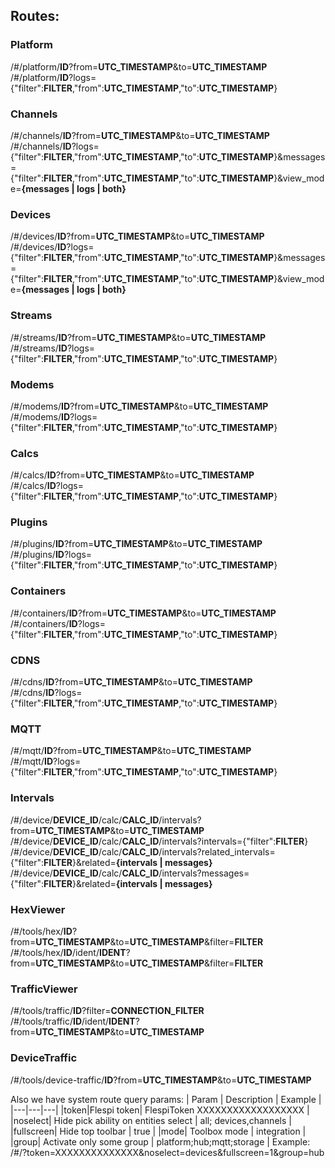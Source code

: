 ## Routes:

### Platform
/#/platform/<b>ID</b>?from=<b>UTC_TIMESTAMP</b>&to=<b>UTC_TIMESTAMP</b> <br/>
/#/platform/<b>ID</b>?logs={"filter":<b>FILTER</b>,"from":<b>UTC_TIMESTAMP</b>,"to":<b>UTC_TIMESTAMP</b>} <br/>
### Channels
/#/channels/<b>ID</b>?from=<b>UTC_TIMESTAMP</b>&to=<b>UTC_TIMESTAMP</b> <br/>
/#/channels/<b>ID</b>?logs={"filter":<b>FILTER</b>,"from":<b>UTC_TIMESTAMP</b>,"to":<b>UTC_TIMESTAMP</b>}&messages={"filter":<b>FILTER</b>,"from":<b>UTC_TIMESTAMP</b>,"to":<b>UTC_TIMESTAMP</b>}&view_mode=<b>{messages | logs | both}</b> <br/>
### Devices
/#/devices/<b>ID</b>?from=<b>UTC_TIMESTAMP</b>&to=<b>UTC_TIMESTAMP</b> <br />
/#/devices/<b>ID</b>?logs={"filter":<b>FILTER</b>,"from":<b>UTC_TIMESTAMP</b>,"to":<b>UTC_TIMESTAMP</b>}&messages={"filter":<b>FILTER</b>,"from":<b>UTC_TIMESTAMP</b>,"to":<b>UTC_TIMESTAMP</b>}&view_mode=<b>{messages | logs | both}</b> <br />
### Streams
/#/streams/<b>ID</b>?from=<b>UTC_TIMESTAMP</b>&to=<b>UTC_TIMESTAMP</b> <br/>
/#/streams/<b>ID</b>?logs={"filter":<b>FILTER</b>,"from":<b>UTC_TIMESTAMP</b>,"to":<b>UTC_TIMESTAMP</b>} <br/>
### Modems
/#/modems/<b>ID</b>?from=<b>UTC_TIMESTAMP</b>&to=<b>UTC_TIMESTAMP</b> <br/>
/#/modems/<b>ID</b>?logs={"filter":<b>FILTER</b>,"from":<b>UTC_TIMESTAMP</b>,"to":<b>UTC_TIMESTAMP</b>} <br/>
### Calcs
/#/calcs/<b>ID</b>?from=<b>UTC_TIMESTAMP</b>&to=<b>UTC_TIMESTAMP</b> <br/>
/#/calcs/<b>ID</b>?logs={"filter":<b>FILTER</b>,"from":<b>UTC_TIMESTAMP</b>,"to":<b>UTC_TIMESTAMP</b>} <br/>
### Plugins
/#/plugins/<b>ID</b>?from=<b>UTC_TIMESTAMP</b>&to=<b>UTC_TIMESTAMP</b> <br/>
/#/plugins/<b>ID</b>?logs={"filter":<b>FILTER</b>,"from":<b>UTC_TIMESTAMP</b>,"to":<b>UTC_TIMESTAMP</b>} <br/>
### Containers
/#/containers/<b>ID</b>?from=<b>UTC_TIMESTAMP</b>&to=<b>UTC_TIMESTAMP</b> <br/>
/#/containers/<b>ID</b>?logs={"filter":<b>FILTER</b>,"from":<b>UTC_TIMESTAMP</b>,"to":<b>UTC_TIMESTAMP</b>} <br/>
### CDNS
/#/cdns/<b>ID</b>?from=<b>UTC_TIMESTAMP</b>&to=<b>UTC_TIMESTAMP</b> <br/>
/#/cdns/<b>ID</b>?logs={"filter":<b>FILTER</b>,"from":<b>UTC_TIMESTAMP</b>,"to":<b>UTC_TIMESTAMP</b>} <br/>
### MQTT
/#/mqtt/<b>ID</b>?from=<b>UTC_TIMESTAMP</b>&to=<b>UTC_TIMESTAMP</b> <br/>
/#/mqtt/<b>ID</b>?logs={"filter":<b>FILTER</b>,"from":<b>UTC_TIMESTAMP</b>,"to":<b>UTC_TIMESTAMP</b>} <br/>
### Intervals
/#/device/<b>DEVICE_ID</b>/calc/<b>CALC_ID</b>/intervals?from=<b>UTC_TIMESTAMP</b>&to=<b>UTC_TIMESTAMP</b> <br />
/#/device/<b>DEVICE_ID</b>/calc/<b>CALC_ID</b>/intervals?intervals={"filter":<b>FILTER</b>} <br />
/#/device/<b>DEVICE_ID</b>/calc/<b>CALC_ID</b>/intervals?related_intervals={"filter":<b>FILTER</b>}&related=<b>{intervals | messages}</b> <br />
/#/device/<b>DEVICE_ID</b>/calc/<b>CALC_ID</b>/intervals?messages={"filter":<b>FILTER</b>}&related=<b>{intervals | messages}</b> <br />
### HexViewer
/#/tools/hex/<b>ID</b>?from=<b>UTC_TIMESTAMP</b>&to=<b>UTC_TIMESTAMP</b>&filter=<b>FILTER</b> <br />
/#/tools/hex/<b>ID</b>/ident/<b>IDENT</b>?from=<b>UTC_TIMESTAMP</b>&to=<b>UTC_TIMESTAMP</b>&filter=<b>FILTER</b> <br/>
### TrafficViewer
/#/tools/traffic/<b>ID</b>?filter=<b>CONNECTION_FILTER</b>
/#/tools/traffic/<b>ID</b>/ident/<b>IDENT</b>?from=<b>UTC_TIMESTAMP</b>&to=<b>UTC_TIMESTAMP</b>
### DeviceTraffic
/#/tools/device-traffic/<b>ID</b>?from=<b>UTC_TIMESTAMP</b>&to=<b>UTC_TIMESTAMP</b>

Also we have system route query params:
| Param | Description | Example |
|---|---|---|
|token|Flespi token| FlespiToken XXXXXXXXXXXXXXXXXX |
|noselect| Hide pick ability on entities select | all; devices,channels |
|fullscreen| Hide top toolbar | true |
|mode| Toolbox mode | integration |
|group| Activate only some group | platform;hub;mqtt;storage |
Example:
/#/?token=XXXXXXXXXXXXXX&noselect=devices&fullscreen=1&group=hub
